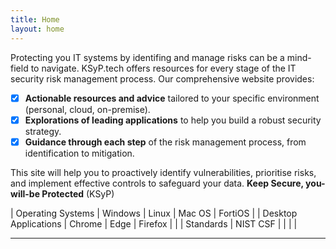 ```yaml
---
title: Home
layout: home
---
```


<script> const toggleDarkMode = document.querySelector('.js-toggle-dark-mode'); jtd.addEvent(toggleDarkMode, 'click', function(){ if (jtd.getTheme() === 'dark') { jtd.setTheme('light'); toggleDarkMode.textContent = 'Preview dark color scheme'; } else { jtd.setTheme('dark'); toggleDarkMode.textContent = 'Return to the light side'; } }); </script>

Protecting you IT systems by identifing and manage risks can be a mind-field to navigate. KSyP.tech offers resources for every stage of the IT security risk management process. Our comprehensive website provides:

- [x] **Actionable resources and advice** tailored to your specific environment (personal, cloud, on-premise).
- [x] **Explorations of leading applications** to help you build a robust security strategy.
- [x] **Guidance through each step** of the risk management process, from identification to mitigation.

This site will help you to proactively identify vulnerabilities, prioritise risks, and implement effective controls to safeguard your data. 
**Keep Secure, you-will-be Protected** (KSyP)

| Operating Systems | Windows | Linux | Mac OS | FortiOS |
| Desktop Applications | Chrome | Edge | Firefox | |
| Standards | NIST CSF | | | |

-----

[^1]: [It can take up to 10 minutes for changes to your site to publish after you push the changes to GitHub](https://docs.github.com/en/pages/setting-up-a-github-pages-site-with-jekyll/creating-a-github-pages-site-with-jekyll#creating-your-site).

[Just the Docs]: https://just-the-docs.github.io/just-the-docs/
[GitHub Pages]: https://docs.github.com/en/pages
[README]: https://github.com/just-the-docs/just-the-docs-template/blob/main/README.md
[Jekyll]: https://jekyllrb.com
[GitHub Pages / Actions workflow]: https://github.blog/changelog/2022-07-27-github-pages-custom-github-actions-workflows-beta/
[use this template]: https://github.com/just-the-docs/just-the-docs-template/generate
